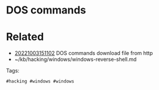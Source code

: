 # DOS commands

# Related

- [20221003151102](/zet/20221003151102/README.md) DOS commands download file from http
- ~/kb/hacking/windows/windows-reverse-shell.md

Tags:

    #hacking #windows #windows 
